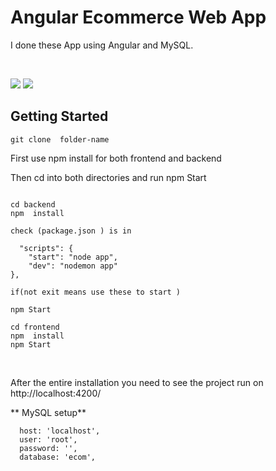 # Angular Ecommerce Web App

I done these App  using Angular and MySQL. 

<br/>

![](1.gif)
![](2.gif)



## Getting Started



```
git clone  folder-name
```

First use npm install for both frontend and backend

Then cd into both directories and run npm Start 



```

cd backend
npm  install

check (package.json ) is in 

  "scripts": {
    "start": "node app",
    "dev": "nodemon app"
},

if(not exit means use these to start )

npm Start

cd frontend
npm  install
npm Start
```

<br/>

After the entire installation you need to see the project run on http://localhost:4200/


** MySQL setup**

```
  host: 'localhost',
  user: 'root',
  password: '',
  database: 'ecom',
```
